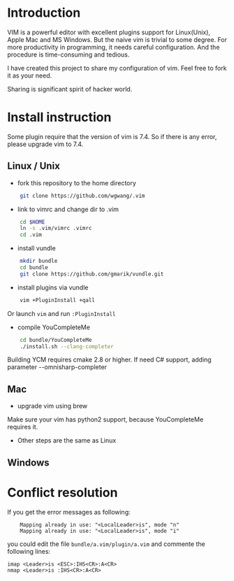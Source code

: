 
# Introduction

VIM is a powerful editor with excellent plugins support for Linux(Unix), Apple Mac and MS Windows. But the naive  vim is trivial to some degree. For more productivity in programming, it needs careful configuration. And the procedure is time-consuming and tedious. 

I have created this project to share my configuration of vim. Feel free to fork it as your need.

Sharing is significant spirit of hacker world.

# Install instruction

Some plugin require that the version of vim is 7.4. So if there is any error, please upgrade vim to 7.4. 


## Linux / Unix

* fork this repository to the home directory
```bash
    git clone https://github.com/wgwang/.vim
```

* link to vimrc and change dir to .vim
```bash
    cd $HOME
    ln -s .vim/vimrc .vimrc
    cd .vim
```

* install vundle
```bash
    mkdir bundle
    cd bundle
    git clone https://github.com/gmarik/vundle.git
```

*  install plugins via vundle
```bash
    vim +PluginInstall +qall
```

Or launch `vim` and run `:PluginInstall`


* compile YouCompleteMe

```bash
    cd bundle/YouCompleteMe
    ./install.sh --clang-completer
```

Building YCM requires cmake 2.8 or higher.
If need C# support, adding parameter --omnisharp-completer


## Mac

* upgrade vim using brew

Make sure your vim has python2 support, because YouCompleteMe requires it.

* Other steps are the same as Linux


## Windows



# Conflict resolution

If you get the error messages as following:
```
    Mapping already in use: "<LocalLeader>is", mode "n"
    Mapping already in use: "<LocalLeader>is", mode "i"
```
you could edit the file `bundle/a.vim/plugin/a.vim` and commente the following lines:
```
imap <Leader>is <ESC>:IHS<CR>:A<CR>
nmap <Leader>is :IHS<CR>:A<CR>
```



